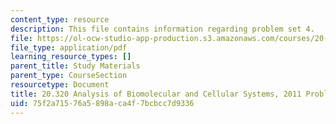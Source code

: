 ```yaml
---
content_type: resource
description: This file contains information regarding problem set 4.
file: https://ol-ocw-studio-app-production.s3.amazonaws.com/courses/20-320-analysis-of-biomolecular-and-cellular-systems-fall-2012/75f2a71576a5898aca4f7bcbcc7d9336_MIT20_320F12_2011_PS4.pdf
file_type: application/pdf
learning_resource_types: []
parent_title: Study Materials
parent_type: CourseSection
resourcetype: Document
title: 20.320 Analysis of Biomolecular and Cellular Systems, 2011 Problem Set 4
uid: 75f2a715-76a5-898a-ca4f-7bcbcc7d9336
---
```

